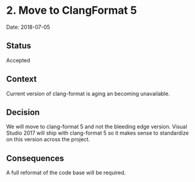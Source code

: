 # 2. Move to ClangFormat 5

Date: 2018-07-05

## Status

Accepted

## Context

Current version of clang-format is aging an becoming unavailable.

## Decision

We will move to clang-format 5 and not the bleeding edge version. Visual Studio 2017 will ship with clang-format 5 so it makes sense to standardize
on this version across the project.

## Consequences

A full reformat of the code base will be required.
